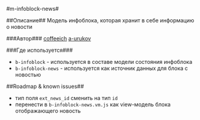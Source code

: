 #m-infoblock-news#

##Описание##
Модель инфоблока, которая хранит в себе информацию о новости

###Автор### 
[coffeeich](https://staff.yandex-team.ru/coffeeich)
[a-urukov](https://staff.yandex-team.ru/a-urukov)

###Где используется###

* `b-infoblock` - используется в составе модели состояния инфоблока
* `b-infoblock-news` - используется как источник данных для блока с новостью
   
##Roadmap & known issues##

* тип поля `ext_news_id` сменить на тип `id`
* перенести в `b-infoblock-news.vm.js` как view-модель блока отображающего новость
